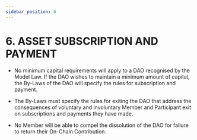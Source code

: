 ```yaml
---
sidebar_position: 6
---
```


# 6.  ASSET SUBSCRIPTION AND PAYMENT

 
* No minimum capital requirements will apply to a DAO recognised by the Model Law. If the DAO wishes to maintain a minimum amount of capital, the By-Laws of the DAO will specify the rules for subscription and payment.

* The By-Laws must specify the rules for exiting the DAO that address the consequences of voluntary and involuntary Member and Participant exit on subscriptions and payments they have made.

* No Member will be able to compel the dissolution of the DAO for failure to return their On-Chain Contribution.
